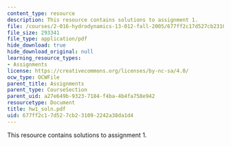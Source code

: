 ```yaml
---
content_type: resource
description: This resource contains solutions to assignment 1.
file: /courses/2-016-hydrodynamics-13-012-fall-2005/677ff2c17d527cb231092242a38da1d4_hw1_soln.pdf
file_size: 293341
file_type: application/pdf
hide_download: true
hide_download_original: null
learning_resource_types:
- Assignments
license: https://creativecommons.org/licenses/by-nc-sa/4.0/
ocw_type: OCWFile
parent_title: Assignments
parent_type: CourseSection
parent_uid: a27e649b-9323-7184-f4ba-4b4fa758e942
resourcetype: Document
title: hw1_soln.pdf
uid: 677ff2c1-7d52-7cb2-3109-2242a38da1d4
---
```

This resource contains solutions to assignment 1.
